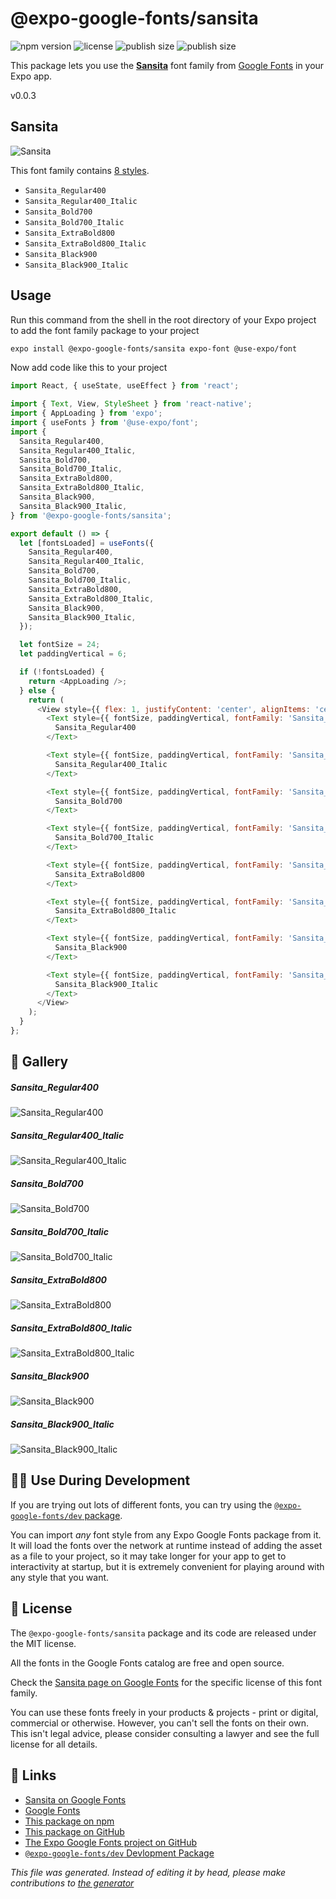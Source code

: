 # @expo-google-fonts/sansita

![npm version](https://flat.badgen.net/npm/v/@expo-google-fonts/sansita)
![license](https://flat.badgen.net/github/license/expo/google-fonts)
![publish size](https://flat.badgen.net/packagephobia/install/@expo-google-fonts/sansita)
![publish size](https://flat.badgen.net/packagephobia/publish/@expo-google-fonts/sansita)

This package lets you use the [**Sansita**](https://fonts.google.com/specimen/Sansita) font family from [Google Fonts](https://fonts.google.com/) in your Expo app.

v0.0.3

## Sansita

![Sansita](./font-family.png)

This font family contains [8 styles](#gallery).

- `Sansita_Regular400`
- `Sansita_Regular400_Italic`
- `Sansita_Bold700`
- `Sansita_Bold700_Italic`
- `Sansita_ExtraBold800`
- `Sansita_ExtraBold800_Italic`
- `Sansita_Black900`
- `Sansita_Black900_Italic`

## Usage

Run this command from the shell in the root directory of your Expo project to add the font family package to your project
```sh
expo install @expo-google-fonts/sansita expo-font @use-expo/font
```

Now add code like this to your project
```js
import React, { useState, useEffect } from 'react';

import { Text, View, StyleSheet } from 'react-native';
import { AppLoading } from 'expo';
import { useFonts } from '@use-expo/font';
import {
  Sansita_Regular400,
  Sansita_Regular400_Italic,
  Sansita_Bold700,
  Sansita_Bold700_Italic,
  Sansita_ExtraBold800,
  Sansita_ExtraBold800_Italic,
  Sansita_Black900,
  Sansita_Black900_Italic,
} from '@expo-google-fonts/sansita';

export default () => {
  let [fontsLoaded] = useFonts({
    Sansita_Regular400,
    Sansita_Regular400_Italic,
    Sansita_Bold700,
    Sansita_Bold700_Italic,
    Sansita_ExtraBold800,
    Sansita_ExtraBold800_Italic,
    Sansita_Black900,
    Sansita_Black900_Italic,
  });

  let fontSize = 24;
  let paddingVertical = 6;

  if (!fontsLoaded) {
    return <AppLoading />;
  } else {
    return (
      <View style={{ flex: 1, justifyContent: 'center', alignItems: 'center' }}>
        <Text style={{ fontSize, paddingVertical, fontFamily: 'Sansita_Regular400' }}>
          Sansita_Regular400
        </Text>

        <Text style={{ fontSize, paddingVertical, fontFamily: 'Sansita_Regular400_Italic' }}>
          Sansita_Regular400_Italic
        </Text>

        <Text style={{ fontSize, paddingVertical, fontFamily: 'Sansita_Bold700' }}>
          Sansita_Bold700
        </Text>

        <Text style={{ fontSize, paddingVertical, fontFamily: 'Sansita_Bold700_Italic' }}>
          Sansita_Bold700_Italic
        </Text>

        <Text style={{ fontSize, paddingVertical, fontFamily: 'Sansita_ExtraBold800' }}>
          Sansita_ExtraBold800
        </Text>

        <Text style={{ fontSize, paddingVertical, fontFamily: 'Sansita_ExtraBold800_Italic' }}>
          Sansita_ExtraBold800_Italic
        </Text>

        <Text style={{ fontSize, paddingVertical, fontFamily: 'Sansita_Black900' }}>
          Sansita_Black900
        </Text>

        <Text style={{ fontSize, paddingVertical, fontFamily: 'Sansita_Black900_Italic' }}>
          Sansita_Black900_Italic
        </Text>
      </View>
    );
  }
};

```

## 🔡 Gallery

##### Sansita_Regular400
![Sansita_Regular400](./7e365aa3bbe93b56d5d0182d955c0e71da391d8d6a95479cab79fa24ced4e21e.ttf.png)

##### Sansita_Regular400_Italic
![Sansita_Regular400_Italic](./5aadd2db25ea4fcdeb76680b8b44761b6914ed6b874b5861a9e8c52412b66918.ttf.png)

##### Sansita_Bold700
![Sansita_Bold700](./b4828652c6bf26cd36ad5741e616104c91b8c4023c6a891b4460029e6642a4cb.ttf.png)

##### Sansita_Bold700_Italic
![Sansita_Bold700_Italic](./50757fb78ba6b455ca114555fcedffe03432f6fd4eb385544018c427a43c0430.ttf.png)

##### Sansita_ExtraBold800
![Sansita_ExtraBold800](./45499f61b5c2d545e14c3d78cc4a76d906ae3a15bacbf4b5479233e04c979cad.ttf.png)

##### Sansita_ExtraBold800_Italic
![Sansita_ExtraBold800_Italic](./6639d72f7bea1c80dcce732810166ac07da8ae78f5bb5cc798d11f97ce256a0b.ttf.png)

##### Sansita_Black900
![Sansita_Black900](./21bb47cdb40ec87c2ddbbfcb8b02a2af52cab2e20147315381b65d54d1ae0e5f.ttf.png)

##### Sansita_Black900_Italic
![Sansita_Black900_Italic](./2d3308301f6e427d108e0dab0cd6ed936a27d83cfd3dbfbc8693b260574b7cd3.ttf.png)


## 👩‍💻 Use During Development

If you are trying out lots of different fonts, you can try using the [`@expo-google-fonts/dev` package](https://github.com/expo/google-fonts/tree/master/font-packages/dev#readme).

You can import *any* font style from any Expo Google Fonts package from it. It will load the fonts
over the network at runtime instead of adding the asset as a file to your project, so it may take longer
for your app to get to interactivity at startup, but it is extremely convenient
for playing around with any style that you want.

## 📖 License

The `@expo-google-fonts/sansita` package and its code are released under the MIT license.

All the fonts in the Google Fonts catalog are free and open source.

Check the [Sansita page on Google Fonts](https://fonts.google.com/specimen/Sansita) for the specific license of this font family.

You can use these fonts freely in your products & projects - print or digital, commercial or otherwise. However, you can't sell the fonts on their own. This isn't legal advice, please consider consulting a lawyer and see the full license for all details.

## 🔗 Links

- [Sansita on Google Fonts](https://fonts.google.com/specimen/Sansita)
- [Google Fonts](https://fonts.google.com/)
- [This package on npm](https://www.npmjs.com/package/@expo-google-fonts/sansita)
- [This package on GitHub](https://github.com/expo/google-fonts/tree/master/font-packages/sansita)
- [The Expo Google Fonts project on GitHub](https://github.com/expo/google-fonts)
- [`@expo-google-fonts/dev` Devlopment Package](https://github.com/expo/google-fonts/tree/master/font-packages/dev)


*This file was generated. Instead of editing it by head, please make contributions to [the generator](https://github.com/expo/google-fonts/tree/master/packages/generator)*
